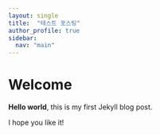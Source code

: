 ```yaml
---
layout: single
title:  "테스트 포스팅"
author_profile: true
sidebar:
  nav: "main"
---
```


# Welcome

**Hello world**, this is my first Jekyll blog post.

I hope you like it!
